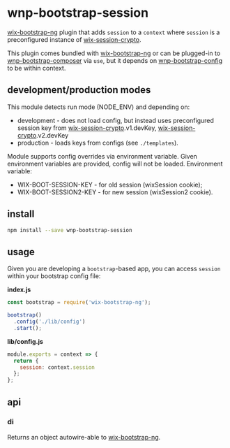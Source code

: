 # wnp-bootstrap-session

[wix-bootstrap-ng](../../bootstrap-ng/wix-bootstrap-ng) plugin that adds `session` to a `context` where `session` is a preconfigured instance of [wix-session-crypto](../../security/wix-session-crypto). 

This plugin comes bundled with [wix-bootstrap-ng](../../bootstrap-ng/wix-bootstrap-ng) or can be plugged-in to [wnp-bootstrap-composer](../wnp-bootstrap-composer) via `use`, but it depends on [wnp-bootstrap-config](../wnp-bootstrap-config) to be within context. 

## development/production modes

This module detects run mode (NODE_ENV) and depending on:
 - development - does not load config, but instead uses preconfigured session key from [wix-session-crypto](../../security/wix-session-crypto).v1.devKey, [wix-session-crypto](../../security/wix-session-crypto).v2.devKey
 - production - loads keys from configs (see `./templates`). 

Module supports config overrides via environment variable. Given environment variables are provided, config will not be loaded. Environment variable:
 - WIX-BOOT-SESSION-KEY - for old session (wixSession cookie);
 - WIX-BOOT-SESSION2-KEY - for new session (wixSession2 cookie).

## install

```bash
npm install --save wnp-bootstrap-session 
```

## usage

Given you are developing a `bootstrap`-based app, you can access `session` within your bootstrap config file:

**index.js**

```js
const bootstrap = require('wix-bootstrap-ng');

bootstrap()
  .config('./lib/config')
  .start();
```

**lib/config.js**

```js
module.exports = context => {
  return {
    session: context.session
  };
};
```

## api
### di
Returns an object autowire-able to [wix-bootstrap-ng](../../bootstrap-ng/wix-bootstrap-ng).